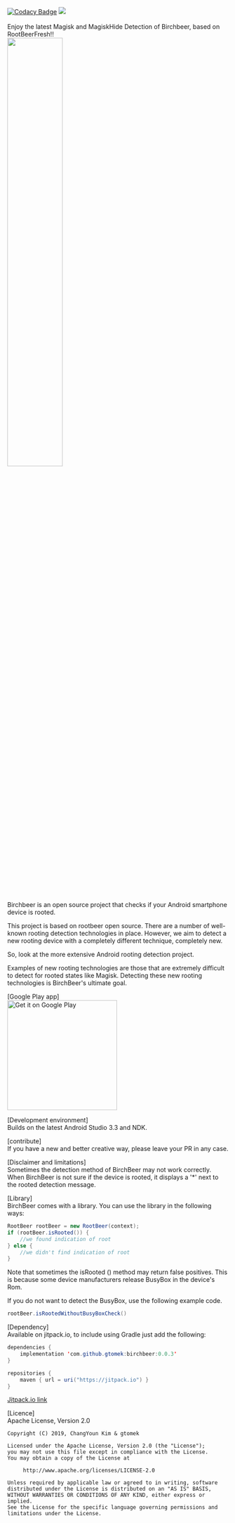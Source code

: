 [![Codacy Badge](https://api.codacy.com/project/badge/Grade/56a3e8f39388480e809caab60c5c28da)](https://www.codacy.com/app/KimChangYoun/rootbeerFresh?utm_source=github.com&amp;utm_medium=referral&amp;utm_content=KimChangYoun/rootbeerFresh&amp;utm_campaign=Badge_Grade)
<img src="https://travis-ci.org/travis-ci/travis-web.svg?branch=master">
<br/><br/>
Enjoy the latest Magisk and MagiskHide Detection of Birchbeer, based on RootBeerFresh!!
<br/><img src="./Magisk_UDS_Detect_UI.jpg" width="50%">

Birchbeer is an open source project that checks if your Android smartphone device is rooted.

This project is based on rootbeer open source.
There are a number of well-known rooting detection technologies in place.
However, we aim to detect a new rooting device with a completely different technique, completely new.

So, look at the more extensive Android rooting detection project.

Examples of new rooting technologies are those that are extremely difficult to detect for rooted states like Magisk.
Detecting these new rooting technologies is BirchBeer's ultimate goal.


[Google Play app]<br/>
<a href='https://play.google.com/store/apps/details?id=com.birchbeer.sample&pcampaignid=MKT-Other-global-all-co-prtnr-py-PartBadge-Mar2515-1'><img alt='Get it on Google Play' src='https://play.google.com/intl/en_us/badges/images/generic/en_badge_web_generic.png' width="250"/></a>

[Development environment]<br/>
Builds on the latest Android Studio 3.3 and NDK.

[contribute]<br/>
If you have a new and better creative way, please leave your PR in any case.

[Disclaimer and limitations]<br/>
Sometimes the detection method of BirchBeer may not work correctly.
When BirchBeer is not sure if the device is rooted, it displays a '*' next to the rooted detection message.

[Library]<br/>
BirchBeer comes with a library.
You can use the library in the following ways:

```java
RootBeer rootBeer = new RootBeer(context);
if (rootBeer.isRooted()) {
    //we found indication of root
} else {
    //we didn't find indication of root
}
```

Note that sometimes the isRooted () method may return false positives.
This is because some device manufacturers release BusyBox in the device's Rom.

If you do not want to detect the BusyBox, use the following example code.

```java
rootBeer.isRootedWithoutBusyBoxCheck()
```

[Dependency]<br/>
Available on jitpack.io, to include using Gradle just add the following:

```java
dependencies {
    implementation 'com.github.gtomek:birchbeer:0.0.3'
}

repositories {
    maven { url = uri("https://jitpack.io") }
}
```

[Jitpack.io link](https://jitpack.io/#gtomek/birchBeer)

[Licence]<br/>
Apache License, Version 2.0

    Copyright (C) 2019, ChangYoun Kim & gtomek

    Licensed under the Apache License, Version 2.0 (the "License");
    you may not use this file except in compliance with the License.
    You may obtain a copy of the License at

         http://www.apache.org/licenses/LICENSE-2.0

    Unless required by applicable law or agreed to in writing, software
    distributed under the License is distributed on an "AS IS" BASIS,
    WITHOUT WARRANTIES OR CONDITIONS OF ANY KIND, either express or implied.
    See the License for the specific language governing permissions and
    limitations under the License.
